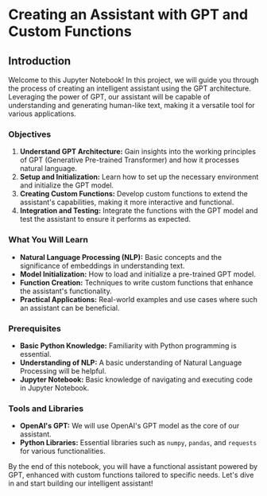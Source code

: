 # Creating an Assistant with GPT and Custom Functions

## Introduction

Welcome to this Jupyter Notebook! In this project, we will guide you through the process of creating an intelligent
assistant using the GPT architecture. Leveraging the power of GPT, our assistant will be capable of understanding and
generating human-like text, making it a versatile tool for various applications.

### Objectives

1. **Understand GPT Architecture:** Gain insights into the working principles of GPT (Generative Pre-trained
   Transformer) and how it processes natural language.
2. **Setup and Initialization:** Learn how to set up the necessary environment and initialize the GPT model.
3. **Creating Custom Functions:** Develop custom functions to extend the assistant's capabilities, making it more
   interactive and functional.
4. **Integration and Testing:** Integrate the functions with the GPT model and test the assistant to ensure it performs
   as expected.

### What You Will Learn

- **Natural Language Processing (NLP):** Basic concepts and the significance of embeddings in understanding text.
- **Model Initialization:** How to load and initialize a pre-trained GPT model.
- **Function Creation:** Techniques to write custom functions that enhance the assistant's functionality.
- **Practical Applications:** Real-world examples and use cases where such an assistant can be beneficial.

### Prerequisites

- **Basic Python Knowledge:** Familiarity with Python programming is essential.
- **Understanding of NLP:** A basic understanding of Natural Language Processing will be helpful.
- **Jupyter Notebook:** Basic knowledge of navigating and executing code in Jupyter Notebook.

### Tools and Libraries

- **OpenAI's GPT:** We will use OpenAI's GPT model as the core of our assistant.
- **Python Libraries:** Essential libraries such as `numpy`, `pandas`, and `requests` for various functionalities.

By the end of this notebook, you will have a functional assistant powered by GPT, enhanced with custom functions
tailored to specific needs. Let's dive in and start building our intelligent assistant!
